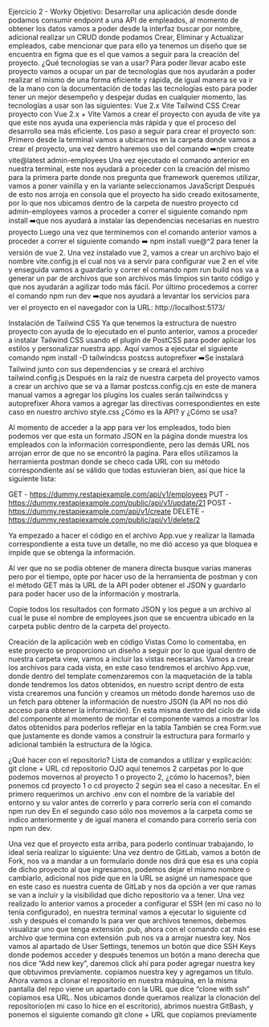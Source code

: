 Ejercicio 2 - Worky
Objetivo: Desarrollar una aplicación desde donde podamos consumir endpoint a una API de empleados, al momento de obtener los datos vamos a poder desde la interfaz buscar por nombre, adicional realizar un CRUD donde podamos Crear, Eliminar y Actualizar empleados, cabe mencionar que para ello ya tenemos un diseño que se encuentra en figma que es el que vamos a seguir para la creación del proyecto.
¿Qué tecnologías se van a usar?
Para poder llevar acabo este proyecto vamos a ocupar un par de tecnologías que nos ayudarán a poder realizar el mismo de una forma eficiente y rápida, de igual manera se va ir de la mano con la documentación de todas las tecnologías esto para poder tener un mejor desempeño y despejar dudas en cualquier momento, las tecnologías a usar son las siguientes:
Vue 2.x
Vite
Tailwind CSS
Crear proyecto con Vue 2.x + Vite
Vamos a crear el proyecto con ayuda de vite ya que este nos ayuda una experiencia más rápida y que el proceso del desarrollo sea más eficiente. Los paso a seguir para crear el proyecto son:
Primero desde la terminal vamos a ubicarnos en la carpeta donde vamos a crear el proyecto, una vez dentro haremos uso del comando ➡️npm create vite@latest admin-employees
Una vez ejecutado el comando anterior en nuestra terminal, este nos ayudará a proceder con la creación del mismo para la primera parte donde nos pregunta que framework queremos utilizar, vamos a poner vainilla y en la variante seleccionamos JavaScript
Después de esto nos arroja en consola que el proyecto ha sido creado exitosamente, por lo que nos ubicamos dentro de la carpeta de nuestro proyecto cd admin-employees vamos a proceder a correr el siguiente comando npm install ➡️que nos ayudará a instalar las dependencias necesarias en nuestro proyecto
Luego una vez que terminemos con el comando anterior vamos a proceder a correr el siguiente comando ➡️ npm install vue@^2 para tener la versión de vue 2.
Una vez instalado vue 2, vamos a crear un archivo bajo el nombre vite.config.js el cual nos va a servir para configurar vue 2 en el vite y enseguida vamos a guardarlo y correr el comando npm run build nos va a generar un par de archivos que son archivos más limpios sin tanto código y que nos ayudarán a agilizar todo más fácil.
Por último procedemos a correr el comando npm run dev ➡️que nos ayudará a levantar los servicios para ver el proyecto en el navegador con la URL: http://localhost:5173/

Instalación de Tailwind CSS
Ya que tenemos la estructura de nuestro proyecto con ayuda de lo ejecutado en el punto anterior, vamos a proceder a instalar Tailwind CSS usando el plugin de PostCSS para poder aplicar los estilos y personalizar nuestra app.
Aquí vamos a ejecutar el siguiente comando npm install -D tailwindcss postcss autoprefixer ➡️Se instalará Tailwind junto con sus dependencias y se creará el archivo tailwind.config.js
Después en la raíz de nuestra carpeta del proyecto vamos a crear un archivo que se va a llamar postcss.config.cjs en este de manera manual vamos a agregar los plugins los cuales serán tailwindcss y autoprefixer
Ahora vamos a agregar las directivas correspondientes en este caso en nuestro archivo style.css
¿Cómo es la API? y ¿Cómo se usa?

Al momento de acceder a la app para ver los empleados, todo bien podemos ver que esta un formato JSON en la página donde muestra los empleados con la información correspondiente, pero las demás URL nos arrojan error de que no se encontró la pagina.
Para ellos utilizamos la herramienta postman donde se checo cada URL con su método correspondiente así se válido que todas estuvieran bien, así que hice la siguiente lista:

GET - https://dummy.restapiexample.com/api/v1/employees
PUT - https://dummy.restapiexample.com/public/api/v1/update/21
POST - https://dummy.restapiexample.com/api/v1/create
DELETE - https://dummy.restapiexample.com/public/api/v1/delete/2

Ya empezado a hacer el código en el archivo App.vue y realizar la llamada correspondiente a esta tuve un detalle, no me dió acceso ya que bloquea e impide que se obtenga la información.

Al ver que no se podía obtener de manera directa busque varias maneras pero por el tiempo, opte por hacer uso de la herramienta de postman y con el método GET más la URL de la API poder obtener el JSON y guardarlo para poder hacer uso de la información y mostrarla.

Copie todos los resultados con formato JSON y los pegue a un archivo al cual le puse el nombre de employees.json que se encuentra ubicado en la carpeta public dentro de la carpeta del proyecto.

Creación de la aplicación web en código
Vistas
Como lo comentaba, en este proyecto se proporciono un diseño a seguir por lo que igual dentro de nuestra carpeta view, vamos a incluir las vistas necesarias.
Vamos a crear los archivos para cada vista, en este caso tendremos el archivo App.vue, donde dentro del template comenzaremos con la maquetación de la tabla donde tendremos los datos obtenidos, en nuestro script dentro de esta vista crearemos una función y creamos un método donde haremos uso de un fetch para obtener la información de nuestro JSON (la API no nos dió acceso para obtener la información).
En esta misma dentro del ciclo de vida del componente al momento de montar el componente vamos a mostrar los datos obtenidos para poderlos reflejar en la tabla
También se crea Form.vue que justamente es donde vamos a construir la estructura para formarlo y adicional también la estructura de la lógica.

¿Qué hacer con el repositorio?
Lista de comandos a utilizar y explicación:
git clone + URL
cd repositorio
OJO aquí tenemos 2 carpetas por lo que podemos movernos al proyecto 1 o proyecto 2, ¿cómo lo hacemos?, bien ponemos cd proyecto 1 o cd proyecto 2 según sea el caso a necesitar.
En el primero requerimos un archivo .env con el nombre de la variable del entorno y su valor antes de correrlo y para correrlo sería con el comando npm run dev
En el segundo caso sólo nos movemos a la carpeta como se indico anteriormente y de igual manera el comando para correrlo sería con npm run dev.

Una vez que el proyecto esta arriba, para poderlo continuar trabajando, lo ideal sería realizar lo siguiente:
Una vez dentro de GitLab, vamos a botón de Fork, nos va a mandar a un formulario donde nos dirá que esa es una copia de dicho proyecto al que ingresamos, podemos dejar el mismo nombre o cambiarlo, adicional nos pide que en la URL se asigné un namespace que en este caso es nuestra cuenta de GitLab y nos da opción a ver que ramas se van a incluir y la visibilidad que dicho repositorio va a tener.
Una vez realizado lo anterior vamos a proceder a configurar el SSH (en mi caso no lo tenía configurado), en nuestra terminal vamos a ejecutar lo siguiente cd .ssh y después el comando ls para ver que archivos tenemos, debemos visualizar uno que tenga extensión .pub, ahora con el comando cat más ese archivo que termina con extensión .pub nos va a arrojar nuestra key.
Nos vamos al apartado de User Settings, tenemos un botón que dice SSH Keys donde podemos acceder y después tenemos un botón a mano derecha que nos dice “Add new key”, daremos click ahí para poder agregar nuestra key que obtuvimos previamente. copiamos nuestra key y agregamos un titulo.
Ahora vamos a clonar el repositorio en nuestra máquina, en la misma pantalla del repo viene un apartado con la URL que dice “clone with ssh” copiamos esa URL.
Nos ubicamos donde queramos realizar la clonación del repositorio(en mi caso lo hice en el escritorio), abrimos nuestra GitBash, y ponemos el siguiente comando git clone + URL que copiamos previamente

